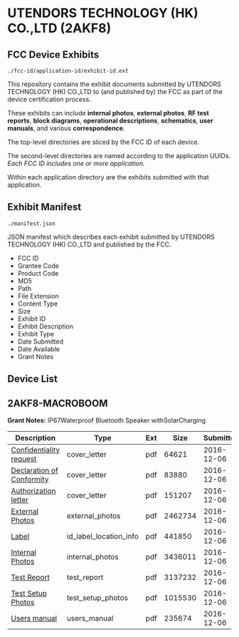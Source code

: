 # UTENDORS TECHNOLOGY (HK) CO.,LTD (2AKF8)
## FCC Device Exhibits

```
./fcc-id/application-id/exhibit-id.ext
```

This repository contains the exhibit documents submitted by UTENDORS TECHNOLOGY (HK) CO.,LTD to (and published by) the FCC as part of the device certification process.

These exhibits can include **internal photos**, **external photos**, **RF test reports**, **block diagrams**, **operational descriptions**, **schematics**, **user manuals**, and various **correspondence**.

The top-level directories are sliced by the FCC ID of each device.

The second-level directories are named according to the application UUIDs. *Each FCC ID includes one or more application.*

Within each application directory are the exhibits submitted with that application. 

## Exhibit Manifest

```
./manifest.json
```

JSON manifest which describes each exhibit submitted by UTENDORS TECHNOLOGY (HK) CO.,LTD and published by the FCC.

- FCC ID
- Grantee Code
- Product Code
- MD5
- Path
- File Extension
- Content Type
- Size
- Exhibit ID
- Exhibit Description
- Exhibit Type
- Date Submitted
- Date Available
- Grant Notes

## Device List
## 2AKF8-MACROBOOM
**Grant Notes:** IP67Waterproof Bluetooth Speaker withSolarCharging

| Description | Type | Ext | Size | Submitted | Available |
| ----------- | ---- | --- | ---- | --------- | --------- |
| [Confidentiality request](2AKF8-MACROBOOM/39d25433bc5579b41a689be1f7742f21/3219275.pdf) | cover_letter | pdf | 64621 | 2016-12-06 | 2016-12-06 |
| [Declaration of Conformity](2AKF8-MACROBOOM/39d25433bc5579b41a689be1f7742f21/3219276.pdf) | cover_letter | pdf | 83880 | 2016-12-06 | 2016-12-06 |
| [Authorization letter](2AKF8-MACROBOOM/39d25433bc5579b41a689be1f7742f21/3219277.pdf) | cover_letter | pdf | 151207 | 2016-12-06 | 2016-12-06 |
| [External Photos](2AKF8-MACROBOOM/39d25433bc5579b41a689be1f7742f21/3219269.pdf) | external_photos | pdf | 2462734 | 2016-12-06 | 2016-12-06 |
| [Label](2AKF8-MACROBOOM/39d25433bc5579b41a689be1f7742f21/3219274.pdf) | id_label_location_info | pdf | 441850 | 2016-12-06 | 2016-12-06 |
| [Internal Photos](2AKF8-MACROBOOM/39d25433bc5579b41a689be1f7742f21/3219270.pdf) | internal_photos | pdf | 3436011 | 2016-12-06 | 2016-12-06 |
| [Test Report](2AKF8-MACROBOOM/39d25433bc5579b41a689be1f7742f21/3219273.pdf) | test_report | pdf | 3137232 | 2016-12-06 | 2016-12-06 |
| [Test Setup Photos](2AKF8-MACROBOOM/39d25433bc5579b41a689be1f7742f21/3219271.pdf) | test_setup_photos | pdf | 1015530 | 2016-12-06 | 2016-12-06 |
| [Users manual](2AKF8-MACROBOOM/39d25433bc5579b41a689be1f7742f21/3219272.pdf) | users_manual | pdf | 235674 | 2016-12-06 | 2016-12-06 |
